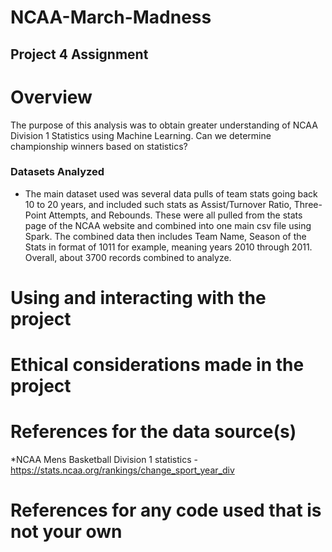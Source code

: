 # NCAA-March-Madness

## Project 4 Assignment

# Overview
The purpose of this analysis was to obtain greater understanding of NCAA Division 1 Statistics using Machine Learning. Can we determine championship winners based on statistics?
  
### Datasets Analyzed 
   * The main dataset used was several data pulls of team stats going back 10 to 20 years, and included such stats as Assist/Turnover Ratio, Three-Point Attempts, and Rebounds. These were all pulled from the stats page of the NCAA website and combined into one main csv file using Spark. The combined data then includes Team Name, Season of the Stats in format of 1011 for example, meaning years 2010 through 2011. Overall, about 3700 records combined to analyze.

# Using and interacting with the project

# Ethical considerations made in the project

# References for the data source(s)
*NCAA Mens Basketball Division 1 statistics - https://stats.ncaa.org/rankings/change_sport_year_div

# References for any code used that is not your own
